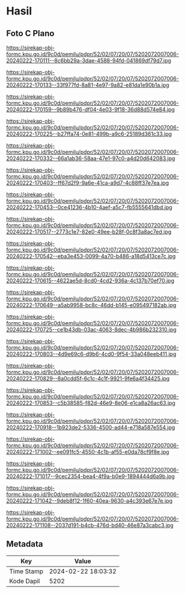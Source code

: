 # Hasil

## Foto C Plano

https://sirekap-obj-formc.kpu.go.id/9c0d/pemilu/pdpr/52/02/07/20/07/5202072007006-20240222-170111--8c6bb29a-3dae-4588-94fd-041869df79d7.jpg

https://sirekap-obj-formc.kpu.go.id/9c0d/pemilu/pdpr/52/02/07/20/07/5202072007006-20240222-170133--33f977fd-8a81-4e97-9a82-e81da1e90b1a.jpg

https://sirekap-obj-formc.kpu.go.id/9c0d/pemilu/pdpr/52/02/07/20/07/5202072007006-20240222-170159--9b89b476-df04-4e03-9f18-36d88d574e84.jpg

https://sirekap-obj-formc.kpu.go.id/9c0d/pemilu/pdpr/52/02/07/20/07/5202072007006-20240222-170225--b27ffa74-0e81-499b-a9c6-25189d361c33.jpg

https://sirekap-obj-formc.kpu.go.id/9c0d/pemilu/pdpr/52/02/07/20/07/5202072007006-20240222-170332--66a1ab36-58aa-47e1-97c0-a4d20d642083.jpg

https://sirekap-obj-formc.kpu.go.id/9c0d/pemilu/pdpr/52/02/07/20/07/5202072007006-20240222-170403--ff67d2f9-9a6e-41ca-a9d7-4c88ff37e7ea.jpg

https://sirekap-obj-formc.kpu.go.id/9c0d/pemilu/pdpr/52/02/07/20/07/5202072007006-20240222-170453--0ce41236-4b10-4aef-a5c7-fb5555641dbd.jpg

https://sirekap-obj-formc.kpu.go.id/9c0d/pemilu/pdpr/52/02/07/20/07/5202072007006-20240222-170517--2773c1e7-82e0-49ee-b28f-0c8f3a8ac7ed.jpg

https://sirekap-obj-formc.kpu.go.id/9c0d/pemilu/pdpr/52/02/07/20/07/5202072007006-20240222-170542--eba3e453-0099-4a70-b486-a18d5413ce7c.jpg

https://sirekap-obj-formc.kpu.go.id/9c0d/pemilu/pdpr/52/02/07/20/07/5202072007006-20240222-170615--4622ae5d-8cd0-4cd2-936a-4c137b70ef70.jpg

https://sirekap-obj-formc.kpu.go.id/9c0d/pemilu/pdpr/52/02/07/20/07/5202072007006-20240222-170649--a5ab9958-bc8c-46dd-b145-e095497182ab.jpg

https://sirekap-obj-formc.kpu.go.id/9c0d/pemilu/pdpr/52/02/07/20/07/5202072007006-20240222-170725--ce1b43db-03ac-4063-8dec-4b986b232310.jpg

https://sirekap-obj-formc.kpu.go.id/9c0d/pemilu/pdpr/52/02/07/20/07/5202072007006-20240222-170803--4d9e69c6-d9b6-4cd0-9f54-33a048eeb411.jpg

https://sirekap-obj-formc.kpu.go.id/9c0d/pemilu/pdpr/52/02/07/20/07/5202072007006-20240222-170829--8a0cdd5f-6c1c-4c1f-9921-9fe6a4f34425.jpg

https://sirekap-obj-formc.kpu.go.id/9c0d/pemilu/pdpr/52/02/07/20/07/5202072007006-20240222-170853--c5b38585-f82d-46e9-8e06-e1ca8a26ac63.jpg

https://sirekap-obj-formc.kpu.go.id/9c0d/pemilu/pdpr/52/02/07/20/07/5202072007006-20240222-170918--1b923de2-5336-4500-ad44-e718a587e554.jpg

https://sirekap-obj-formc.kpu.go.id/9c0d/pemilu/pdpr/52/02/07/20/07/5202072007006-20240222-171002--ee091fc5-4550-4c1b-af55-e0da78cf9f8e.jpg

https://sirekap-obj-formc.kpu.go.id/9c0d/pemilu/pdpr/52/02/07/20/07/5202072007006-20240222-171017--9cec2354-bea4-4f9a-b0e9-1894444d6a9b.jpg

https://sirekap-obj-formc.kpu.go.id/9c0d/pemilu/pdpr/52/02/07/20/07/5202072007006-20240222-171042--9deb8f12-1f60-40ea-9630-a4c393e67e7e.jpg

https://sirekap-obj-formc.kpu.go.id/9c0d/pemilu/pdpr/52/02/07/20/07/5202072007006-20240222-171108--2037d191-b4cb-476d-bd40-46e87a3cabc3.jpg


## Metadata

| Key        | Value               |
| ---------- | ------------------- |
| Time Stamp | 2024-02-22 18:03:32 |
| Kode Dapil | 5202                |



